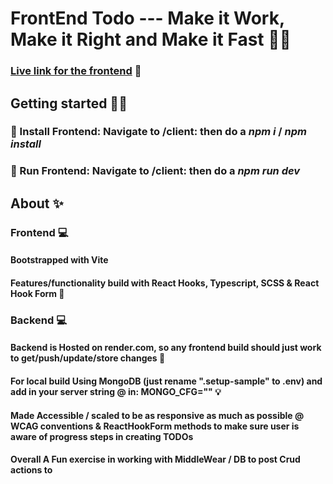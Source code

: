 # FrontEnd Todo --- Make it Work, Make it Right and Make it Fast 🤹‍♀️  
 
### [Live link for the frontend](https://truculent-coolss.surge.sh/) 🥳  

## Getting started 🏄‍♂️
### 💾 Install Frontend: Navigate to /client: then do a _npm i_ / _npm install_  
### 💾 Run Frontend:  Navigate to /client: then do a _npm run dev_  
 
## About ✨
### Frontend 💻
#### Bootstrapped with Vite
#### Features/functionality build with React Hooks, Typescript, SCSS & React Hook Form 🧪
### Backend 💻
#### Backend is Hosted on render.com, so any frontend build should just work to get/push/update/store changes 🎉
#### For local build Using MongoDB (just rename ".setup-sample" to .env) and add in your server string @ in: MONGO_CFG=""  💡  

 
####  Made Accessible  / scaled to be as responsive as much as possible @ WCAG conventions & ReactHookForm methods to make sure user is aware of progress steps in creating TODOs
#### Overall  A Fun exercise in working with MiddleWear / DB to post Crud actions to


